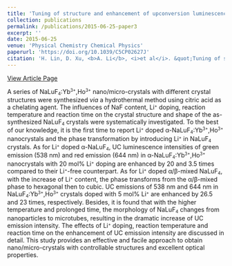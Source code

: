 ```yaml
---
title: 'Tuning of structure and enhancement of upconversion luminescence in NaLuF<sub>4</sub>:Yb<sup>3+</sup>,Ho<sup>3+</sup> crystals'
collection: publications
permalink: /publications/2015-06-25-paper3
excerpt: ''
date: 2015-06-25
venue: 'Physical Chemistry Chemical Physics'
paperurl: 'https://doi.org/10.1039/C5CP02627J'
citation: 'H. Lin, D. Xu, <b>A. Li</b>, <i>et al</i>. &quot;Tuning of structure and enhancement of upconversion luminescence in NaLuF$_4$: Yb$^{3+}$, Ho$^{3+}$ crystals&quot;, <i>Physical Chemistry Chemical Physics</i>, 2015, 17, 19515-19526.'
---
```

[View Article Page](https://pubs.rsc.org/en/content/articlelanding/2015/CP/C5CP02627J)

A series of NaLuF<small><sub>4</sub></small>:Yb<small><sup>3+</sup></small>,Ho<small><sup>3+</sup></small> nano/micro-crystals with different crystal structures were synthesized <em>via</em> a hydrothermal method using citric acid as a chelating agent. The influences of NaF content, Li<small><sup>+</sup></small> doping, reaction temperature and reaction time on the crystal structure and shape of the as-synthesized NaLuF<small><sub>4</sub></small> crystals were systematically investigated. To the best of our knowledge, it is the first time to report Li<small><sup>+</sup></small> doped α-NaLuF<small><sub>4</sub></small>:Yb<small><sup>3+</sup></small>,Ho<small><sup>3+</sup></small> nanocrystals and the phase transformation by introducing Li<small><sup>+</sup></small> in NaLuF<small><sub>4</sub></small> crystals. As for Li<small><sup>+</sup></small> doped α-NaLuF<small><sub>4</sub></small>, UC luminescence intensities of green emission (538 nm) and red emission (644 nm) in α-NaLuF<small><sub>4</sub></small>:Yb<small><sup>3+</sup></small>,Ho<small><sup>3+</sup></small> nanocrystals with 20 mol% Li<small><sup>+</sup></small> doping are enhanced by 20 and 3.5 times compared to their Li<small><sup>+</sup></small>-free counterpart. As for Li<small><sup>+</sup></small> doped α/β-mixed NaLuF<small><sub>4</sub></small>, with the increase of Li<small><sup>+</sup></small> content, the phase transforms from the α/β-mixed phase to hexagonal then to cubic. UC emissions of 538 nm and 644 nm in NaLuF<small><sub>4</sub></small>:Yb<small><sup>3+</sup></small>,Ho<small><sup>3+</sup></small> crystals doped with 5 mol% Li<small><sup>+</sup></small> are enhanced by 26.5 and 23 times, respectively. Besides, it is found that with the higher temperature and prolonged time, the morphology of NaLuF<small><sub>4</sub></small> changes from nanoparticles to microtubes, resulting in the dramatic increase of UC emission intensity. The effects of Li<small><sup>+</sup></small> doping, reaction temperature and reaction time on the enhancement of UC emission intensity are discussed in detail. This study provides an effective and facile approach to obtain nano/micro-crystals with controllable structures and excellent optical properties.
